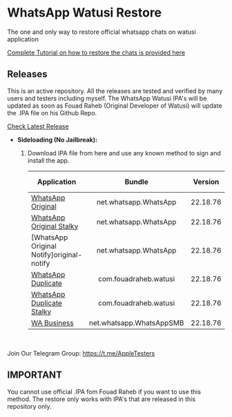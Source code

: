[original]: https://github.com/iammanpreetsingh/WhatsApp-Watusi-Restore/releases/download/v22.18.76.1/WhatsApp.Original.Fixed.v22.18.76.-.@thisismanpreets.ipa
[original-stalky]: https://github.com/iammanpreetsingh/WhatsApp-Watusi-Restore/releases/download/v22.18.76.1/WhatsApp.Original.Stalky.Fixed.v22.18.76.-.@thisismanpreets.ipa
[original-notify]: #
[duplicate]: https://github.com/iammanpreetsingh/WhatsApp-Watusi-Restore/releases/download/v22.18.76.1/WhatsApp.Duplicate.Fixed.v22.18.76.-.@thisismanpreets.ipa
[duplicate-stalky]: https://github.com/iammanpreetsingh/WhatsApp-Watusi-Restore/releases/download/v22.18.76.1/WhatsApp.Duplicate.Stalky.Fixed.v22.18.76.-.@thisismanpreets.ipa
[business]: https://github.com/iammanpreetsingh/WhatsApp-Watusi-Restore/releases/download/v22.18.76.1/WhatsApp.Business.Fixed.v22.18.76.-.@thisismanpreets.ipa

# WhatsApp Watusi Restore

The one and only way to restore official whatsapp chats on watusi application

[Complete Tutorial on how to restore the chats is provided here](https://bit.ly/Watusi-Manpreet)


## Releases

This is an active repository. All the releases are tested and verified by many users and testers including myself. 
The WhatsApp Watusi IPA's will be updated as soon as Fouad Raheb (Original Developer of Watusi) will update the .IPA file on his Github Repo. 

[Check Latest Release](https://github.com/iammanpreetsingh/WhatsApp-Watusi-Restore/releases/latest)

* **Sideloading (No Jailbreak):** 

    1. Download IPA file from here and use any known method to sign and install the app.

        | Application | Bundle | Version | Watusi 3 | Stalky | OnlineNotify |
        | ------------------ |:---------:|:------:|:------:|:------:|:------:|
        | [WhatsApp Original][original] | net.whatsapp.WhatsApp | 22.18.76 | 1.1.36 | - | - |
        | [WhatsApp Original Stalky][original-stalky] | net.whatsapp.WhatsApp | 22.18.76 | 1.1.36 | 4.1.14 | - |
        | [WhatsApp Original Notify]original-notify | net.whatsapp.WhatsApp | 22.18.76 | 1.1.36 | 4.1.14 | 3.3.0 |
        | [WhatsApp Duplicate][duplicate] | com.fouadraheb.watusi | 22.18.76 | 1.1.36 | - | - |
        | [WhatsApp Duplicate Stalky][duplicate-stalky] | com.fouadraheb.watusi | 22.18.76 | 1.1.36 | 4.1.14 | - |
        | [WA Business][business] | net.whatsapp.WhatsAppSMB | 22.18.76 | 1.1.36 | - | - |
        

&nbsp;

Join Our Telegram Group: https://t.me/AppleTesters


## IMPORTANT

You cannot use official .IPA fom Fouad Raheb if you want to use this method. The restore only works with IPA's that are released in this repository only. 

